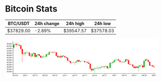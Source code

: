 # Bitcoin Stats

BTC/USDT|24h change|24h high|24h low|
|---|---|---|---|
|$37829.00|-2.89%|$39547.57|$37578.03|

<img src="./chart.svg">
